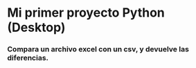 # Mi primer proyecto Python (Desktop)

### Compara un archivo excel con un csv, y devuelve las diferencias.
